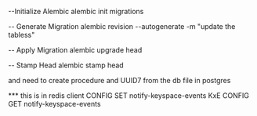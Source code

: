 --Initialize Alembic
alembic init migrations

-- Generate Migration
alembic revision --autogenerate -m "update the tabless"

-- Apply Migration
alembic upgrade head

-- Stamp Head
alembic stamp head

and need to create procedure and UUID7 from the db file in postgres

\*\*\* this is in redis client
CONFIG SET notify-keyspace-events KxE
CONFIG GET notify-keyspace-events
